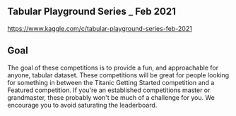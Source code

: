 
## Tabular Playground Series _ Feb 2021
https://www.kaggle.com/c/tabular-playground-series-feb-2021

## Goal
The goal of these competitions is to provide a fun, and approachable for anyone, tabular dataset. These competitions will be great for people looking for something in between the Titanic Getting Started competition and a Featured competition. If you're an established competitions master or grandmaster, these probably won't be much of a challenge for you. We encourage you to avoid saturating the leaderboard.
